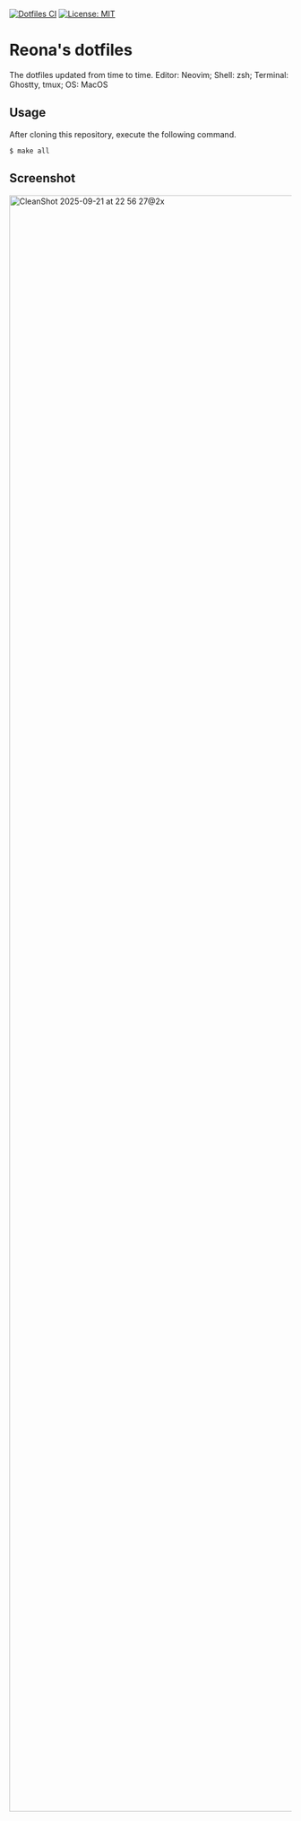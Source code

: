 [![Dotfiles CI](https://github.com/reona5/dotfiles/actions/workflows/main.yml/badge.svg)](https://github.com/reona5/dotfiles/actions/workflows/main.yml)
[![License: MIT](https://img.shields.io/badge/License-MIT-yellow.svg)](https://github.com/reona5/dotfiles/blob/main/LICENSE)

# Reona's dotfiles

The dotfiles updated from time to time.
Editor: Neovim; Shell: zsh; Terminal: Ghostty, tmux; OS: MacOS

## Usage

After cloning this repository, execute the following command.

```shell
$ make all
```

## Screenshot
<img width="5120" height="2880" alt="CleanShot 2025-09-21 at 22 56 27@2x" src="https://github.com/user-attachments/assets/debcd661-8918-4c9f-a34e-a9ce03d1c60f" />
